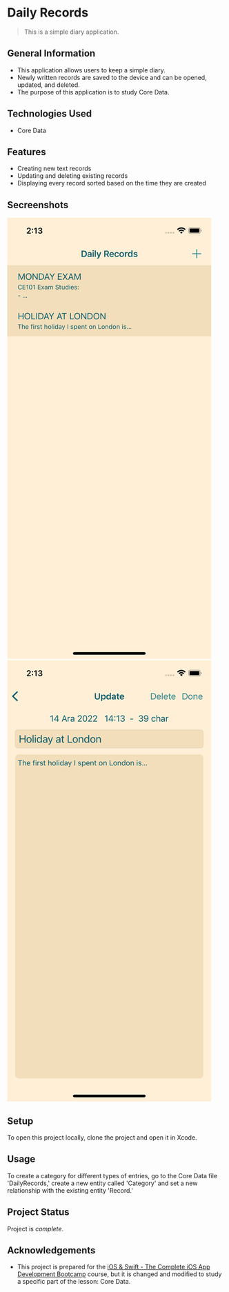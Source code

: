 # Daily Records
> This is a simple diary application.


## General Information
- This application allows users to keep a simple diary.
- Newly written records are saved to the device and can be opened, updated, and deleted.
- The purpose of this application is to study Core Data.


## Technologies Used
- Core Data


## Features
- Creating new text records
- Updating and deleting existing records
- Displaying every record sorted based on the time they are created


## Secreenshots
![](images/RecordsList.png)
![](images/RecordPage.png)


## Setup
To open this project locally, clone the project and open it in Xcode.


## Usage
To create a category for different types of entries, go to the Core Data file 'DailyRecords,' create a new entity called 'Category' and set a new relationship with the existing entity 'Record.'


## Project Status
Project is _complete_.


## Acknowledgements
- This project is prepared for the [iOS & Swift - The Complete iOS App Development Bootcamp](https://www.udemy.com/course/ios-13-app-development-bootcamp/) course, but it is changed and modified to study a specific part of the lesson: Core Data.
